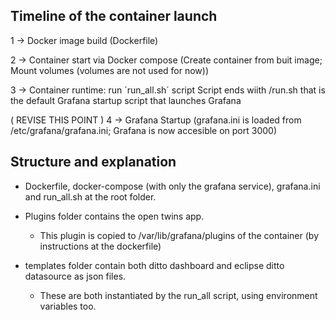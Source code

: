 ## Timeline of the container launch

1 -> Docker image build (Dockerfile)

2 -> Container start via Docker compose (Create container from buit image; Mount volumes (volumes are not used for now))

3 -> Container runtime: run ´run_all.sh´ script
Script ends wiith /run.sh that is the default Grafana startup script that launches Grafana

( REVISE THIS POINT )
4 -> Grafana Startup (grafana.ini is loaded from /etc/grafana/grafana.ini;  Grafana is now accesible on port 3000)


## Structure and explanation

- Dockerfile, docker-compose (with only the grafana service), grafana.ini and run_all.sh at the root folder.

- Plugins folder contains the open twins app. 
    - This plugin is copied to /var/lib/grafana/plugins of the container (by instructions at the dockerfile)

- templates folder contain both ditto dashboard and eclipse ditto datasource as json files.
    - These are both instantiated by the run_all script, using environment variables too.

